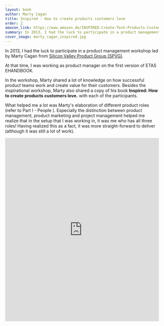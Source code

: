 ```yaml
---
layout: book
author: Marty Cagan
title: Inspired - How to create products customers love
order: 2
amazon_link: https://www.amazon.de/INSPIRED-Create-Tech-Products-Customers/dp/1119387507
summary: In 2013, I had the luck to participate in a product management workshop led by Marty Cagan.
cover_image: marty_cagan_inspired.jpg
---
```


In 2013, I had the luck to participate in a product management workshop led by Marty Cagan from [Silicon Valley Product Group (SPVG)](https://www.svpg.com/). 

At that time, I was working as product manager on the first version of ETAS EHANDBOOK. 

In the workshop, Marty shared a lot of knowledge on how successful product teams work and create value for their customers. Besides the inspirational workshop, Marty also shared a copy of his book **Inspired: How to create products customers love.** with each of the participants. 

What helped me a lot was Marty's elaboration of different product roles (refer to Part I - People ). 
Especially the distinction between product management, product marketing and project management helped me realize that in the setup that I was working in, it was me who has all three roles!
Having realized this as a fact, it was more straight-forward to deliver (although it was still a lot of work).

<iframe type="text/html" sandbox="allow-scripts allow-same-origin allow-popups" width="100%" height="600px" frameborder="0" allowfullscreen style="max-width:100%" src="https://lesen.amazon.de/kp/card?asin=B077NRB36N&preview=inline&linkCode=kpe&ref_=cm_sw_r_kb_dp_ZFZ9ECHY5Y3ZYNQQ828E" ></iframe>